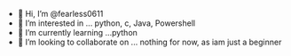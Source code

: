 - 👋 Hi, I’m @fearless0611
- 👀 I’m interested in ... python, c, Java, Powershell
- 🌱 I’m currently learning ...python
- 💞️ I’m looking to collaborate on ... nothing for now, as iam just a beginner


<!---
fearless0611/fearless0611 is a ✨ special ✨ repository because its `README.md` (this file) appears on your GitHub profile.
You can click the Preview link to take a look at your changes.
--->
